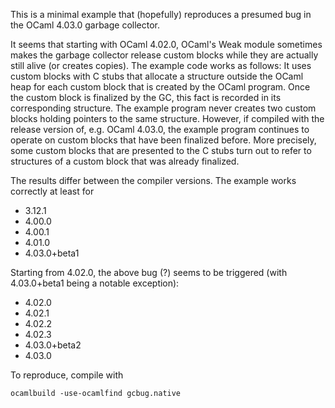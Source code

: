 This is a minimal example that (hopefully) reproduces a presumed bug in the OCaml 4.03.0 garbage collector.

It seems that starting with OCaml 4.02.0, OCaml's Weak module sometimes makes the garbage collector release custom blocks while they are actually still alive (or creates copies).
The example code works as follows:
It uses custom blocks with C stubs that allocate a structure outside the OCaml heap for each custom block that is created by the OCaml program. Once the custom block is finalized by the GC, this fact is recorded in its corresponding structure. The example program never creates two custom blocks holding pointers to the same structure.
However, if compiled with the release version of, e.g. OCaml 4.03.0, the example program continues to operate on custom blocks that have been finalized before. More precisely, some custom blocks that are presented to the C stubs turn out to refer to structures of a custom block that was already finalized.

The results differ between the compiler versions. The example works correctly at least for
- 3.12.1
- 4.00.0
- 4.00.1
- 4.01.0
- 4.03.0+beta1

Starting from 4.02.0, the above bug (?) seems to be triggered (with 4.03.0+beta1 being a notable exception):
- 4.02.0
- 4.02.1
- 4.02.2
- 4.02.3
- 4.03.0+beta2
- 4.03.0

To reproduce, compile with
```
ocamlbuild -use-ocamlfind gcbug.native
```
